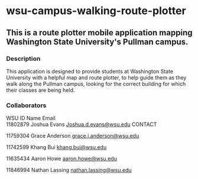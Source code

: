 # wsu-campus-walking-route-plotter
## This is a route plotter mobile application mapping Washington State University's Pullman campus.
### Description
This application is designed to provide students at Washington State University with a helpful map and route plotter, to help guide them as they walk along the Pullman campus, looking for the correct building for which their classes are being held.
### Collaborators
  WSU ID 	  Name	          Email	                  
  11802879	Joshua Evans	  Joshua.d.evans@wsu.edu	CONTACT
  
  11759304	Grace Anderson	grace.j.anderson@wsu.edu	
  
11742599	Khang Bui	      khang.bui@wsu.edu	

11635434	Aaron Howe    	aaron.howe@wsu.edu	
				
11846994	Nathan Lassing	nathan.lassing@wsu.edu
